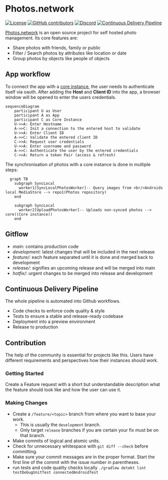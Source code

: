 # Photos.network

[![License](https://img.shields.io/github/license/photos-network/android)](./LICENSE.md)
[![GitHub contributors](https://img.shields.io/github/contributors/photos-network/android?color=success)](https://github.com/photos-network/android/graphs/contributors)
[![Discord](https://img.shields.io/discord/793235453871390720)](https://discord.gg/dGFDpmWp46)
[![Continuous Delivery Pipeline](https://github.com/photos-network/android/actions/workflows/continuous-delivery-pipeline.yml/badge.svg)](https://github.com/photos-network/android/actions/workflows/continuous-delivery-pipeline.yml)


[Photos.network](https://photos.network) is an open source project for self hosted photo management.
Its core features are:

- Share photos with friends, family or public
- Filter / Search photos by attributes like location or date
- Group photos by objects like people of objects

## App workflow
To connect the app with a [core instance](https://github.com/photos-network/core), the user needs to authenticate itself via oauth.
After adding the **Host** and **Client ID** into the app, a browser window will be opened to enter the users credentials.
```mermaid
sequenceDiagram
    participant U as User
    participant A as App
    participant C as Core Instance
    U->>A: Enter Hostname
    A->>C: Init a connection to the entered host to validate
    U->>A: Enter Client ID
    A->>C: Validate the entered client ID
    C->>A: Request user credentials
    U->>A: Enter username and password
    A->>C: Authenticate the user by the entered credentials
    C->>A: Return a token Pair (access & refresh)
```

The synchronisation of photos with a core instance is done in multiple steps:
```mermaid
  graph TB
    subgraph SyncLocal
      worker1[SyncLocalPhotosWorker]-- Query images from <br/>Androids local MediaStore --> repo1(Photos repository)
    end
    
    subgraph SyncLocal
      worker2[UploadPhotosWorker]-- Uploads non-synced photos --> core((Core instance))
    end
```

## Gitflow
- *main:* contains production code
- *development:* latest changes that will be included in the next release
- *feature/:* each feature separated until it is done and merged back to development
- *release/:* signifies an upcoming release and will be merged into main
- *hotfix/:* urgent changes to be merged into release and development

## Continuous Delivery Pipeline
The whole pipeline is automated into Github workflows.

- Code checks to enforce code quality & style
- Tests to ensure a stable and release-ready codebase
- Deployment into a preview environment
- Release to production

## Contribution
The help of the community is essential for projects like this. Users have different requirements and perspectives how their instances should work.

### Getting Started

Create a Feature request with a short but understandable description what the feature should look like and how the user can use it.

### Making Changes

* Create a `/feature/<topic>` branch from where you want to base your work.
  * This is usually the `development` branch.
  * Only target `release` branches if you are certain your fix must be on that branch.
* Make commits of logical and atomic units.
* Check for unnecessary whitespace with `git diff --check` before committing.
* Make sure your commit messages are in the proper format. Start the first
  line of the commit with the issue number in parentheses.
* run tests and code quality checks locally ```./gradlew detekt lint testDebugUnitTest connectedAndroidTest```
